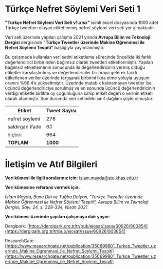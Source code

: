 # Türkçe Nefret Söylemi Veri Seti 1
**"Türkçe Nefret Söylemi Veri Seti v1.xlsx"** isimli excel dosyasında 1000 adet Türkçe tweetten oluşan etiketlenmiş nefret söylemi veri seti yer almaktadır.

Veri seti üzerinde yapılan çalışma 2021 yılında **Avrupa Bilim ve Teknoloji Dergisi** dergisinde **"Türkçe Tweetler üzerinde Makine Öğrenmesi ile Nefret Söylemi Tespiti"** başlığıyla yayımlanmıştır. 

Bu çalışmada kullanılan veri setini etiketleme sürecinde öncelikle iki farklı değerlendirici birbirinden bağımsız olarak tweetleri etiketlenmiştir. Yapılan bağımsız etiketlemenin sonucunda iki değerlendiricinin vermiş olduğu etiketler karşılaştırılmış ve değerlendiriciler bir araya gelerek farklı etiketlenen veriler üzerinde tartışarak birbirini ikna etme yoluyla uyuşum oranını %96.4’e yükseltmiştir. Üzerinde mutabık kalınamayan tweetler ise üçüncü değerlendiriciye sorulmuş ve en sonunda üçüncü değerlendiricinin verdiği etiketle birlikte oy çoğunluğuna sahip etiket değeri o verinin etiketi olarak atanmıştır. Son durumda veri setindeki sınıf dağılımı şöyle olmuştur:

| Etiket  | Tweet Sayısı |
| ------------- | ------------- |
| nefret söylemi  | 276  |
| saldırgan ifade  | 60  |
| hiçbiri  | 664  |
| **TOPLAM**  | **1000**  |

# İletişim ve Atıf Bilgileri

**Veri kümesi ile ilgili sorularınız için:** islam.mayda@stu.khas.edu.tr 

**Veri kümesine referans vermek için:**

*İslam Mayda, Banu Diri ve Tuğba Dalyan, "Türkçe Tweetler üzerinde Makine Öğrenmesi ile Nefret Söylemi Tespiti", Avrupa Bilim ve Teknoloji Dergisi, Sayı: 24, s. 328-334, Nisan 2021.*

**Veri kümesi üzerinde yapılan çalışmaya dair yayın:**

Dergipark: [https://dergipark.org.tr/tr/pub/ejosat/issue/60926/903854](https://dergipark.org.tr/tr/pub/ejosat/issue/60926/903854)

ResearchGate: [https://www.researchgate.net/publication/350699801_Turkce_Tweetler_uzerinde_Makine_Ogrenmesi_ile_Nefret_Soylemi_Tespiti](https://www.researchgate.net/publication/350699801_Turkce_Tweetler_uzerinde_Makine_Ogrenmesi_ile_Nefret_Soylemi_Tespiti)


